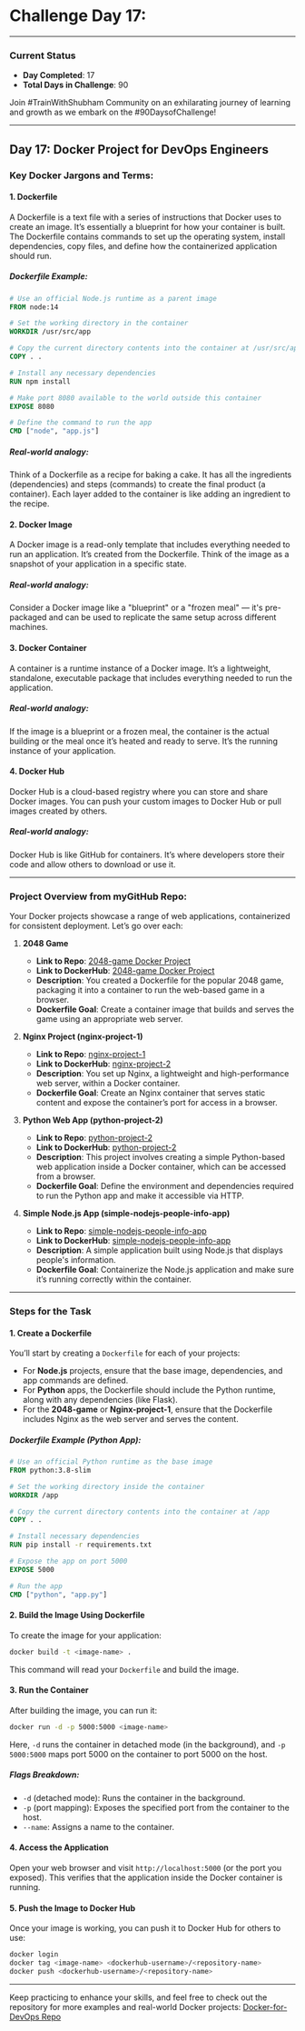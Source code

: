 # Challenge Day 17:

---

### Current Status
- **Day Completed**: 17
- **Total Days in Challenge**: 90

Join #TrainWithShubham Community on an exhilarating journey of learning and growth as we embark on the #90DaysofChallenge!

---
## Day 17: Docker Project for DevOps Engineers


### **Key Docker Jargons and Terms:**

#### 1. **Dockerfile**
A Dockerfile is a text file with a series of instructions that Docker uses to create an image. It’s essentially a blueprint for how your container is built. The Dockerfile contains commands to set up the operating system, install dependencies, copy files, and define how the containerized application should run.

##### Dockerfile Example:
```dockerfile
# Use an official Node.js runtime as a parent image
FROM node:14

# Set the working directory in the container
WORKDIR /usr/src/app

# Copy the current directory contents into the container at /usr/src/app
COPY . .

# Install any necessary dependencies
RUN npm install

# Make port 8080 available to the world outside this container
EXPOSE 8080

# Define the command to run the app
CMD ["node", "app.js"]
```

##### Real-world analogy:
Think of a Dockerfile as a recipe for baking a cake. It has all the ingredients (dependencies) and steps (commands) to create the final product (a container). Each layer added to the container is like adding an ingredient to the recipe.

#### 2. **Docker Image**
A Docker image is a read-only template that includes everything needed to run an application. It’s created from the Dockerfile. Think of the image as a snapshot of your application in a specific state. 

##### Real-world analogy:
Consider a Docker image like a "blueprint" or a "frozen meal" — it's pre-packaged and can be used to replicate the same setup across different machines.

#### 3. **Docker Container**
A container is a runtime instance of a Docker image. It’s a lightweight, standalone, executable package that includes everything needed to run the application.

##### Real-world analogy:
If the image is a blueprint or a frozen meal, the container is the actual building or the meal once it’s heated and ready to serve. It’s the running instance of your application.

#### 4. **Docker Hub**
Docker Hub is a cloud-based registry where you can store and share Docker images. You can push your custom images to Docker Hub or pull images created by others.

##### Real-world analogy:
Docker Hub is like GitHub for containers. It’s where developers store their code and allow others to download or use it.

---

### **Project Overview from myGitHub Repo:**
Your Docker projects showcase a range of web applications, containerized for consistent deployment. Let’s go over each:

1. **2048 Game**  
   - **Link to Repo**: [2048-game Docker Project](https://github.com/iemafzalhassan/Docker-for-DevOps/tree/main/2048-game)
   - **Link to DockerHub**: [2048-game Docker Project](https://hub.docker.com/repository/docker/iemafzal/2048-game/general)
   - **Description**: You created a Dockerfile for the popular 2048 game, packaging it into a container to run the web-based game in a browser. 
   - **Dockerfile Goal**: Create a container image that builds and serves the game using an appropriate web server.

2. **Nginx Project (nginx-project-1)**  
   - **Link to Repo**: [nginx-project-1](https://github.com/iemafzalhassan/Docker-for-DevOps/tree/main/nginx-project-1)
    - **Link to DockerHub**: [nginx-project-2](https://hub.docker.com/repository/docker/iemafzal/nginx-project-1/general)
   - **Description**: You set up Nginx, a lightweight and high-performance web server, within a Docker container. 
   - **Dockerfile Goal**: Create an Nginx container that serves static content and expose the container’s port for access in a browser.

3. **Python Web App (python-project-2)**  
   - **Link to Repo**: [python-project-2](https://github.com/iemafzalhassan/Docker-for-DevOps/tree/main/python-project-2)
   - **Link to DockerHub**: [python-project-2](https://hub.docker.com/repository/docker/iemafzal/python-project-2/general)
   - **Description**: This project involves creating a simple Python-based web application inside a Docker container, which can be accessed from a browser.
   - **Dockerfile Goal**: Define the environment and dependencies required to run the Python app and make it accessible via HTTP.

4. **Simple Node.js App (simple-nodejs-people-info-app)**  
   - **Link to Repo**: [simple-nodejs-people-info-app](https://github.com/iemafzalhassan/Docker-for-DevOps/tree/main/simple-nodejs-people-info-app)
   - **Link to DockerHub**: [simple-nodejs-people-info-app](https://hub.docker.com/repository/docker/iemafzal/simple-nodejs-people-info-app/general)
   - **Description**: A simple application built using Node.js that displays people's information.
   - **Dockerfile Goal**: Containerize the Node.js application and make sure it’s running correctly within the container.

---

### **Steps for the Task**

#### 1. **Create a Dockerfile**
You’ll start by creating a `Dockerfile` for each of your projects:

- For **Node.js** projects, ensure that the base image, dependencies, and app commands are defined.
- For **Python** apps, the Dockerfile should include the Python runtime, along with any dependencies (like Flask).
- For the **2048-game** or **Nginx-project-1**, ensure that the Dockerfile includes Nginx as the web server and serves the content.

##### Dockerfile Example (Python App):
```dockerfile
# Use an official Python runtime as the base image
FROM python:3.8-slim

# Set the working directory inside the container
WORKDIR /app

# Copy the current directory contents into the container at /app
COPY . .

# Install necessary dependencies
RUN pip install -r requirements.txt

# Expose the app on port 5000
EXPOSE 5000

# Run the app
CMD ["python", "app.py"]
```

#### 2. **Build the Image Using Dockerfile**
To create the image for your application:
```bash
docker build -t <image-name> .
```
This command will read your `Dockerfile` and build the image.

#### 3. **Run the Container**
After building the image, you can run it:
```bash
docker run -d -p 5000:5000 <image-name>
```
Here, `-d` runs the container in detached mode (in the background), and `-p 5000:5000` maps port 5000 on the container to port 5000 on the host.

##### Flags Breakdown:
- `-d` (detached mode): Runs the container in the background.
- `-p` (port mapping): Exposes the specified port from the container to the host.
- `--name`: Assigns a name to the container.

#### 4. **Access the Application**
Open your web browser and visit `http://localhost:5000` (or the port you exposed). This verifies that the application inside the Docker container is running.

#### 5. **Push the Image to Docker Hub**
Once your image is working, you can push it to Docker Hub for others to use:
```bash
docker login
docker tag <image-name> <dockerhub-username>/<repository-name>
docker push <dockerhub-username>/<repository-name>
```

---


Keep practicing to enhance your skills, and feel free to check out the repository for more examples and real-world Docker projects: [Docker-for-DevOps Repo](https://github.com/iemafzalhassan/Docker-for-DevOps)